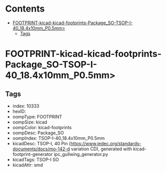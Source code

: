 



Contents
========

* [FOOTPRINT-kicad-kicad-footprints-Package_SO-TSOP-I-40_18.4x10mm_P0.5mm>](#footprint-kicad-kicad-footprints-package_so-tsop-i-40_184x10mm_p05mm)
	* [Tags](#tags)

# FOOTPRINT-kicad-kicad-footprints-Package_SO-TSOP-I-40_18.4x10mm_P0.5mm>

## Tags

- index: 10333
- hexID: 
- oompType: FOOTPRINT
- oompSize: kicad
- oompColor: kicad-footprints
- oompDesc: Package_SO
- oompIndex: TSOP-I-40_18.4x10mm_P0.5mm
- kicadDesc: TSOP-I, 40 Pin (https://www.jedec.org/standards-documents/docs/mo-142-d variation CD), generated with kicad-footprint-generator ipc_gullwing_generator.py
- kicadTags: TSOP-I SO
- kicadAttr: smd
